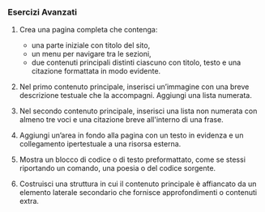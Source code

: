 ### Esercizi Avanzati

1. Crea una pagina completa che contenga:
   - una parte iniziale con titolo del sito,
   - un menu per navigare tra le sezioni,
   - due contenuti principali distinti ciascuno con titolo, testo e una citazione formattata in modo evidente.

2. Nel primo contenuto principale, inserisci un’immagine con una breve descrizione testuale che la accompagni. Aggiungi una lista numerata.

3. Nel secondo contenuto principale, inserisci una lista non numerata con almeno tre voci e una citazione breve all'interno di una frase.

4. Aggiungi un’area in fondo alla pagina con un testo in evidenza e un collegamento ipertestuale a una risorsa esterna.

5. Mostra un blocco di codice o di testo preformattato, come se stessi riportando un comando, una poesia o del codice sorgente.

6. Costruisci una struttura in cui il contenuto principale è affiancato da un elemento laterale secondario che fornisce approfondimenti o contenuti extra.

